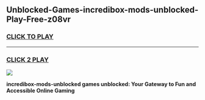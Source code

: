
## Unblocked-Games-incredibox-mods-unblocked-Play-Free-z08vr
<h3>
<a href="https://premium76.site?title=incredibox-mods-unblocked&ref=18A1">CLICK TO PLAY</a></h3>
<hr>

<h3>
<a href="https://premium76.site?title=incredibox-mods-unblocked&ref=18A1">CLICK 2 PLAY</a>
  
</h3>

<a href="https://premium76.site?title=incredibox-mods-unblocked&ref=18A1"><img src="https://clearcache.store/games.png"></a>


**incredibox-mods-unblocked games unblocked: Your Gateway to Fun and Accessible Online Gaming**
